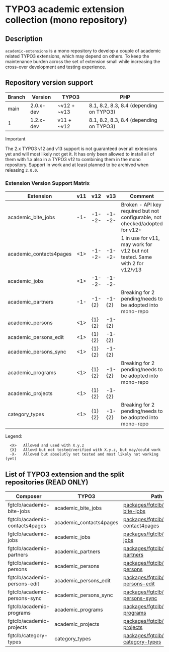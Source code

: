 # TYPO3 academic extension collection (mono repository)

## Description

`academic-extensions` is a mono repository to develop a couple of academic related TYPO3 extensions,
which may depend on others. To keep the maintenance burden across the set of extension small while
increasing the cross-over development and testing experience.

## Repository version support

| Branch | Version   | TYPO3       | PHP                                     |
|--------|-----------|-------------|-----------------------------------------|
| main   | 2.0.x-dev | ~v12 + ~v13 | 8.1, 8.2, 8.3, 8.4 (depending on TYPO3) |
| 1      | 1.2.x-dev | v11 + ~v12  | 8.1, 8.2, 8.3, 8.4 (depending on TYPO3) |

> [!IMPORTANT]
> The 2.x TYPO3 v12 and v13 support is not guaranteed over all extensions
> yet and will most likely not get it. It has only been allowed to install
> all of them with 1.x also in a TYPO3 v12 to combining them in the mono
> repository.
> Support in work and at least planned to be archived when releasing `2.0.0`.

### Extension Version Support Matrix

| Extension               | v11  | v12     | v13     | Comment                                                                      |
|-------------------------|------|---------|---------|------------------------------------------------------------------------------|
| academic_bite_jobs      | -1-  | -1- -2- | -1- -2- | Broken - API key required but not configurable, not checked/adopted for v12+ |
| academic_contacts4pages | <1>  | -1- -2- | -1- -2- | 1 in use for v11, may work for v12 but not tested. Same with 2 for v12/v13   |
| academic_jobs           | <1>  | -1- -2- | -1- -2- |                                                                              |
| academic_partners       | -1-  | -1- {2} | -1- {2} | Breaking for 2 pending/needs to be adopted into mono-repo                    |
| academic_persons        | <1>  | {1} {2} | -1- {2} |                                                                              |
| academic_persons_edit   | <1>  | {1} {2} | -1- {2} |                                                                              |
| academic_persons_sync   | <1>  | {1} {2} | -1- {2} |                                                                              |
| academic_programs       | <1>  | {1} {2} | -1- {2} | Breaking for 2 pending/needs to be adopted into mono-repo                    |
| academic_projects       | <1>  | {1} {2} | -1- {2} |                                                                              |
| category_types          | <1>  | {1} {2} | -1- {2} | Breaking for 2 pending/needs to be adopted into mono-repo                    |

Legend:

```
  <X>   Allowed and used with X.y.z
  {X}   Allowd but not tested/verified with X.y.z, but may/could work
  -X-   Allowed but absolutly not tested and most likely not working (yet)
```

## List of TYPO3 extension and the split repositories (READ ONLY)

| Composer                       | TYPO3                   | Path                                                                                       | Split Repository                                                                  |
|--------------------------------|-------------------------|--------------------------------------------------------------------------------------------|-----------------------------------------------------------------------------------|
| fgtclb/academic-bite-jobs      | academic_bite_jobs      | [packages/fgtclb/academic-bite-jobs](packages/fgtclb/academic-bite-jobs/README.md)         | [fgtclb/academic-bite-jobs](https://github.com/fgtclb/academic-bite-jobs)         |
| fgtclb/academic-contacts4pages | academic_contacts4pages | [packages/fgtclb/academic-contact4pages](packages/fgtclb/academic-contact4pages/README.md) | [fgtclb/academic-contact4pages](https://github.com/fgtclb/academic-contact4pages) |
| fgtclb/academic-jobs           | academic_jobs           | [packages/fgtclb/academic-jobs](packages/fgtclb/academic-jobs/README.md)                   | [fgtclb/academic-jobs](https://github.com/fgtclb/academic-jobs)                   |
| fgtclb/academic-partners       | academic_partners       | [packages/fgtclb/academic-partners](packages/fgtclb/academic-partners/README.md)           | [fgtclb/academic-partners](https://github.com/fgtclb/academic-partners)           |
| fgtclb/academic-persons        | academic_persons        | [packages/fgtclb/academic-persons](packages/fgtclb/academic-persons/README.md)             | [fgtclb/academic-persons](https://github.com/fgtclb/academic-persons)             |
| fgtclb/academic-persons-edit   | academic_persons_edit   | [packages/fgtclb/academic-persons-edit](packages/fgtclb/academic-persons-edit/README.md)   | [fgtclb/academic-persons-edit](https://github.com/fgtclb/academic-persons-edit)   |
| fgtclb/academic-persons-sync   | academic_persons_sync   | [packages/fgtclb/academic-persons-sync](packages/fgtclb/academic-persons-sync/README.md)   | [fgtclb/academic-persons-sync](https://github.com/fgtclb/academic-persons-sync)   |
| fgtclb/academic-programs       | academic_programs       | [packages/fgtclb/academic-programs](packages/fgtclb/academic-programs/README.md)           | [fgtclb/academic-bite-jogs](https://github.com/fgtclb/academic-programs)          |
| fgtclb/academic-projects       | academic_projects       | [packages/fgtclb/academic-projects](packages/fgtclb/academic-projects/README.md)           | [fgtclb/academic-bite-jogs](https://github.com/fgtclb/academic-projects)          |
| fgtclb/category-types          | category_types          | [packages/fgtclb/typo3-category-types](packages/fgtclb/typo3-category-types/README.md)     | [fgtclb/academic-bite-jogs](https://github.com/fgtclb/typo3-category-types)       |

